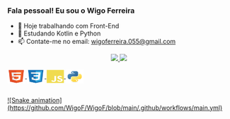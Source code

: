 ### Fala pessoal! Eu sou o Wigo Ferreira


- 🔭 Hoje trabalhando com Front-End
- 🌱 Estudando Kotlin e Python
- 📫 Contate-me no email: wigoferreira.055@gmail.com

<div align="center">
  <a href="https://github.com/WigoF">
  <img height="180em" src="https://github-readme-stats.vercel.app/api?username=WigoF&show_icons=true&theme=tokyonight&include_all_commits=true&count_private=true"/>
  <img height="180em" src="https://github-readme-stats.vercel.app/api/top-langs/?username=WigoF&layout=compact&langs_count=7&theme=tokyonight"/>
</div>
  
<div style="display: inline_block"><br>
  <img align="center" alt="Rafa-HTML" height="30" width="40" src="https://raw.githubusercontent.com/devicons/devicon/master/icons/html5/html5-original.svg">
  <img align="center" alt="Rafa-CSS" height="30" width="40" src="https://raw.githubusercontent.com/devicons/devicon/master/icons/css3/css3-original.svg">
  <img align="center" alt="Rafa-Js" height="30" width="40" src="https://raw.githubusercontent.com/devicons/devicon/master/icons/javascript/javascript-plain.svg">
  <img align="center" alt="Rafa-Python" height="30" width="40" src="https://raw.githubusercontent.com/devicons/devicon/master/icons/python/python-original.svg">
</div>
  
  ##
  
<div>
  ![Snake animation](https://github.com/WigoF/WigoF/blob/main/.github/workflows/main.yml)
</div>
 
